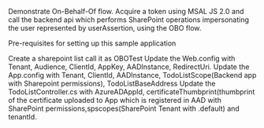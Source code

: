 Demonstrate On-Behalf-Of flow. Acquire a token using MSAL JS 2.0 and call the backend api which performs SharePoint operations impersonating the user represented by userAssertion, using the OBO flow.

Pre-requisites for setting up this sample application

Create a sharepoint list call it as OBOTest
Update the Web.config with Tenant, Audience, ClientId, AppKey, AADInstance, RedirectUri.
Update the App.config with Tenant, ClientId, AADInstance, TodoListScope(Backend app with Sharepoint permissions), TodoListBaseAddress
Update the TodoListController.cs with AzureADAppId, certificateThumbprint(thumbprint of the certificate uploaded to App which is registered in AAD with SharePoint permissions,spscopes(SharePoint Tenant with .default) and tenantId.
